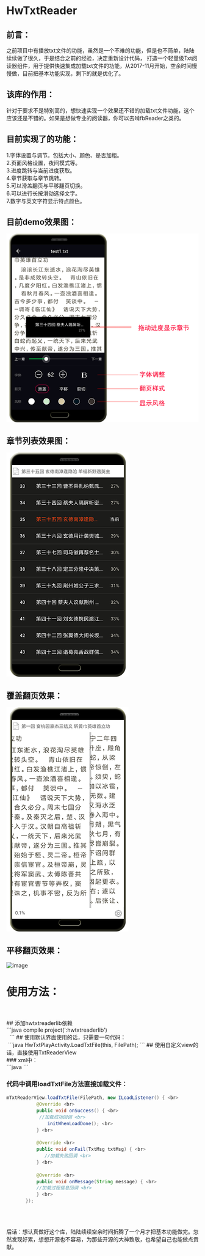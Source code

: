 # HwTxtReader
## 前言：
之前项目中有播放txt文件的功能，虽然是一个不难的功能，但是也不简单，陆陆续续做了很久，于是结合之前的经验，决定重新设计代码，
打造一个轻量级Txt阅读器组件，用于提供快速集成加载txt文件的功能，从2017-11月开始，空余时间慢慢做，目前把基本功能实现，剩下的就是优化了。

## 该库的作用：
针对于要求不是特别高的，想快速实现一个效果还不错的加载txt文件功能，这个应该还是不错的。如果是想做专业的阅读器，你可以去啃fbReader之类的。

## 目前实现了的功能：
1.字体设置与调节。包括大小、颜色、是否加粗。<br> 
2.页面风格设置，夜间模式等。<br> 
3.进度跳转与当前进度获取。<br> 
4.章节获取与章节跳转。<br> 
5.可以滑盖翻页与平移翻页切换。<br> 
6.可以进行长按滑动选择文字。<br> 
7.数字与英文字符显示特点颜色。<br> 


## 目前demo效果图：
![image](https://github.com/bifan-wei/HwTxtReader/blob/master/pics/ic_reader1.png)

## 章节列表效果图：
![image](https://github.com/bifan-wei/HwTxtReader/blob/master/pics/ic_chaper.png)

## 覆盖翻页效果：
![image](https://github.com/bifan-wei/HwTxtReader/blob/master/pics/ic_cover.png)

## 平移翻页效果：
![image](https://github.com/bifan-wei/HwTxtReader/blob/master/pics/ic_translate.png)


# 使用方法：
<br>
<br>
## 添加hwtxtreaderlib依赖 <br> 
```java
compile project(':hwtxtreaderlib') <br>  
```
##  使用默认界面使用的话，只需要一句代码： <br> 
    ```java
    HwTxtPlayActivity.LoadTxtFile(this, FilePath);
    ```
##  使用自定义view的话，直接使用TxtReaderView <br> 
  ###  xml中：<br> 
  ```java
  <com.hw.txtreaderlib.main.TxtReaderView 
        android:id="@+id/activity_hwtxtplay_readerView" 
        android:layout_width="match_parent"  
        android:layout_height="match_parent" 
       />
```
     
 ### 代码中调用loadTxtFile方法直接加载文件：<br> 
 ```java
 mTxtReaderView.loadTxtFile(FilePath, new ILoadListener() { <br> 
            @Override <br> 
            public void onSuccess() { <br> 
             //加载成功回调 <br> 
                initWhenLoadDone(); <br> 
            } <br> 

            @Override <br> 
            public void onFail(TxtMsg txtMsg) { <br> 
               //加载失败回调 <br> 
            } <br> 

            @Override <br> 
            public void onMessage(String message) { <br> 
            //加载过程信息回调 <br> 
            } <br> 
        });  
```
<br> 
<br> 

后话：想认真做好这个库，陆陆续续空余时间折腾了一个月才把基本功能做完。忽然发现好累，想想开源也不容易，为那些开源的大神致敬，也希望自己也能做点贡献。<br> 

